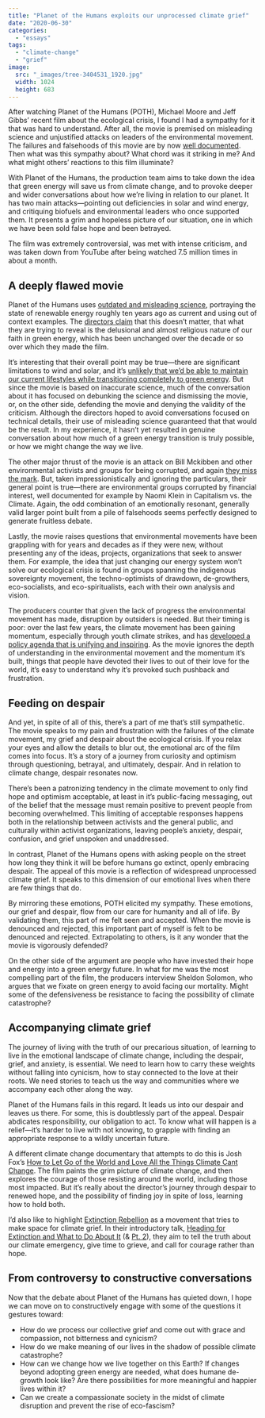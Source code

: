 ```yaml
---
title: "Planet of the Humans exploits our unprocessed climate grief"
date: "2020-06-30"
categories: 
  - "essays"
tags: 
  - "climate-change"
  - "grief"
image: 
  src: "_images/tree-3404531_1920.jpg"
  width: 1024
  height: 683
---
```


After watching Planet of the Humans (POTH), Michael Moore and Jeff Gibbs’ recent film about the ecological crisis, I found I had a sympathy for it that was hard to understand. After all, the movie is premised on misleading science and unjustified attacks on leaders of the environmental movement. The failures and falsehoods of this movie are by now [well documented](http://getenergysmartnow.com/2020/04/25/moores-boorish-planet-of-the-humans-an-annotated-collection/). Then what was this sympathy about? What chord was it striking in me? And what might others’ reactions to this film illuminate?

With Planet of the Humans, the production team aims to take down the idea that green energy will save us from climate change, and to provoke deeper and wider conversations about how we’re living in relation to our planet. It has two main attacks—pointing out deficiencies in solar and wind energy, and critiquing biofuels and environmental leaders who once supported them. It presents a grim and hopeless picture of our situation, one in which we have been sold false hope and been betrayed.

The film was extremely controversial, was met with intense criticism, and was taken down from YouTube after being watched 7.5 million times in about a month.

## A deeply flawed movie

Planet of the Humans uses [outdated and misleading science](https://ketanjoshi.co/2020/04/24/planet-of-the-humans-a-reheated-mess-of-lazy-old-myths/), portraying the state of renewable energy roughly ten years ago as current and using out of context examples. The [directors claim](https://www.youtube.com/watch?v=674qCYOcMXo&t=3173s) that this doesn’t matter, that what they are trying to reveal is the delusional and almost religious nature of our faith in green energy, which has been unchanged over the decade or so over which they made the film.

It’s interesting that their overall point may be true—there are significant limitations to wind and solar, and it’s [unlikely that we’d be able to maintain our current lifestyles while transitioning completely to green energy](https://www.postcarbon.org/review-planet-of-the-humans/). But since the movie is based on inaccurate science, much of the conversation about it has focused on debunking the science and dismissing the movie, or, on the other side, defending the movie and denying the validity of the criticism. Although the directors hoped to avoid conversations focused on technical details, their use of misleading science guaranteed that that would be the result. In my experience, it hasn’t yet resulted in genuine conversation about how much of a green energy transition is truly possible, or how we might change the way we live.

The other major thrust of the movie is an attack on Bill Mckibben and other environmental activists and groups for being corrupted, and again [they miss the mark](https://www.rollingstone.com/politics/political-commentary/bill-mckibben-climate-movement-michael-moore-993073/). But, taken impressionistically and ignoring the particulars, their general point is true—there are environmental groups corrupted by financial interest, well documented for example by Naomi Klein in Capitalism vs. the Climate. Again, the odd combination of an emotionally resonant, generally valid larger point built from a pile of falsehoods seems perfectly designed to generate fruitless debate.

Lastly, the movie raises questions that environmental movements have been grappling with for years and decades as if they were new, without presenting any of the ideas, projects, organizations that seek to answer them. For example, the idea that just changing our energy system won’t solve our ecological crisis is found in groups spanning the indigenous sovereignty movement, the techno-optimists of drawdown, de-growthers, eco-socialists, and eco-spiritualists, each with their own analysis and vision.

The producers counter that given the lack of progress the environmental movement has made, disruption by outsiders is needed. But their timing is poor: over the last few years, the climate movement has been gaining momentum, especially through youth climate strikes, and has [developed a policy agenda that is unifying and inspiring](https://www.vox.com/energy-and-environment/21252892/climate-change-democrats-joe-biden-renewable-energy-unions-environmental-justice). As the movie ignores the depth of understanding in the environmental movement and the momentum it’s built, things that people have devoted their lives to out of their love for the world, it’s easy to understand why it’s provoked such pushback and frustration.

## Feeding on despair

And yet, in spite of all of this, there’s a part of me that’s still sympathetic. The movie speaks to my pain and frustration with the failures of the climate movement, my grief and despair about the ecological crisis. If you relax your eyes and allow the details to blur out, the emotional arc of the film comes into focus. It’s a story of a journey from curiosity and optimism through questioning, betrayal, and ultimately, despair. And in relation to climate change, despair resonates now.

There’s been a patronizing tendency in the climate movement to only find hope and optimism acceptable, at least in it’s public-facing messaging, out of the belief that the message must remain positive to prevent people from becoming overwhelmed. This limiting of acceptable responses happens both in the relationship between activists and the general public, and culturally within activist organizations, leaving people’s anxiety, despair, confusion, and grief unspoken and unaddressed.

In contrast, Planet of the Humans opens with asking people on the street how long they think it will be before humans go extinct, openly embracing despair. The appeal of this movie is a reflection of widespread unprocessed climate grief. It speaks to this dimension of our emotional lives when there are few things that do.

By mirroring these emotions, POTH elicited my sympathy. These emotions, our grief and despair, flow from our care for humanity and all of life. By validating them, this part of me felt seen and accepted. When the movie is denounced and rejected, this important part of myself is felt to be denounced and rejected. Extrapolating to others, is it any wonder that the movie is vigorously defended?

On the other side of the argument are people who have invested their hope and energy into a green energy future. In what for me was the most compelling part of the film, the producers interview Sheldon Solomon, who argues that we fixate on green energy to avoid facing our mortality. Might some of the defensiveness be resistance to facing the possibility of climate catastrophe?

## Accompanying climate grief

The journey of living with the truth of our precarious situation, of learning to live in the emotional landscape of climate change, including the despair, grief, and anxiety, is essential. We need to learn how to carry these weights without falling into cynicism, how to stay connected to the love at their roots. We need stories to teach us the way and communities where we accompany each other along the way.

Planet of the Humans fails in this regard. It leads us into our despair and leaves us there. For some, this is doubtlessly part of the appeal. Despair abdicates responsibility, our obligation to act. To know what will happen is a relief—it’s harder to live with not knowing, to grapple with finding an appropriate response to a wildly uncertain future.

A different climate change documentary that attempts to do this is Josh Fox’s [How to Let Go of the World and Love All the Things Climate Cant Change](https://www.youtube.com/watch?v=gfCKTKRpC0k). The film paints the grim picture of climate change, and then explores the courage of those resisting around the world, including those most impacted. But it’s really about the director’s journey through despair to renewed hope, and the possibility of finding joy in spite of loss, learning how to hold both.

I’d also like to highlight [Extinction Rebellion](http://rebellion.earth) as a movement that tries to make space for climate grief. In their introductory talk, [Heading for Extinction and What to Do About It](https://www.youtube.com/watch?time_continue=1&v=XMzTWwTw_kQ&feature=emb_title) (& [Pt. 2](https://www.youtube.com/watch?time_continue=1&v=2sUlD9ZEifo&feature=emb_title)), they aim to tell the truth about our climate emergency, give time to grieve, and call for courage rather than hope.

## From controversy to constructive conversations

Now that the debate about Planet of the Humans has quieted down, I hope we can move on to constructively engage with some of the questions it gestures toward:

- How do we process our collective grief and come out with grace and compassion, not bitterness and cynicism?
- How do we make meaning of our lives in the shadow of possible climate catastrophe?
- How can we change how we live together on this Earth? If changes beyond adopting green energy are needed, what does humane de-growth look like? Are there possibilities for more meaningful and happier lives within it?
- Can we create a compassionate society in the midst of climate disruption and prevent the rise of eco-fascism?
